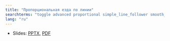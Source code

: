 ```yaml
---
title: "Пропорциональная езда по линии"
searchterms: "toggle advanced proportional simple_line_follower smooth_line_follower three_stage_line_follower 3_stage_line_follower proportional_line_follower light_sensor moving color colour colour_sensor linefollower line_follower "
lang: "ru"
---
```

 <ul>
 <li class="ng-binding">Slides:
 <a href="ProgrammingLessons/advanced/LineFollower.pptx">PPTX</a>,
 <a href="ProgrammingLessons/advanced/LineFollower.pdf">PDF</a>
 </li>
 </ul>
